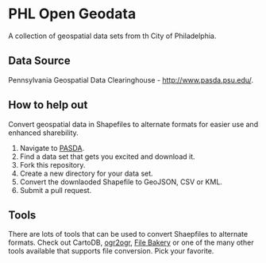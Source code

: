# PHL Open Geodata

A collection of geospatial data sets from th City of Philadelphia.

## Data Source

Pennsylvania Geospatial Data Clearinghouse - http://www.pasda.psu.edu/.

## How to help out

Convert geospatial data in Shapefiles to alternate formats for easier use and enhanced sharebility.

1. Navigate to [PASDA](http://www.pasda.psu.edu/).
2. Find a data set that gets you excited and download it.
3. Fork this repository.
4. Create a new directory for your data set.
5. Convert the downlaoded Shapefile to GeoJSON, CSV or KML.
6. Submit a pull request.

## Tools

There are lots of tools that can be used to convert Shaepfiles to alternate formats. Check out CartoDB, [ogr2ogr](http://www.gdal.org/ogr2ogr.html), [File Bakery](http://filebakery.com/) or one of the many other tools available that supports file conversion. Pick your favorite.